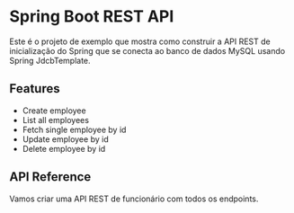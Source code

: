 
# Spring Boot REST API

Este é o projeto de exemplo que mostra como construir a API REST de inicialização do Spring que se conecta ao banco de dados MySQL usando Spring JdcbTemplate.




## Features

- Create employee
- List all employees
- Fetch single employee by id
- Update employee by id
- Delete employee by id

  
## API Reference

Vamos criar uma API REST de funcionário com todos os endpoints.


  
